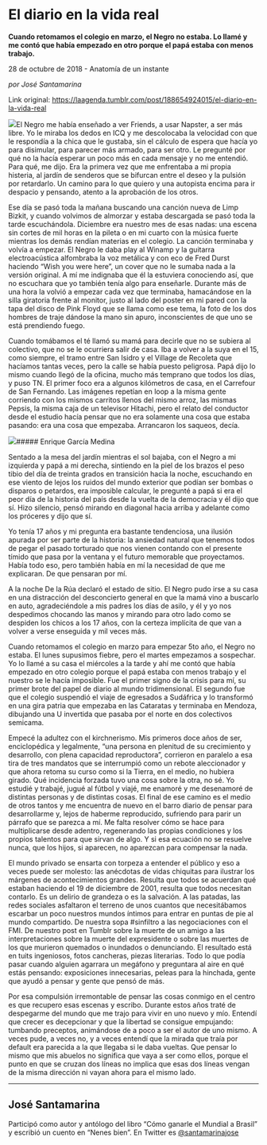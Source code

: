 # El diario en la vida real

**Cuando retomamos el colegio en marzo, el Negro no estaba. Lo llamé y me contó que había empezado en otro porque el papá estaba con menos trabajo.**

28 de octubre de 2018 - Anatomía de un instante

_por José Santamarina_

Link original: https://laagenda.tumblr.com/post/188654924015/el-diario-en-la-vida-real

![](https://64.media.tumblr.com/3105d6a33c3539746db80d0ade8046ad/100bed15f2e88f19-16/s500x750/0043631b0f8daa516ad80d74a907b4958679a83b.jpg)El Negro me había enseñado a ver Friends, a usar Napster, a ser más libre. Yo le miraba los dedos en ICQ y me descolocaba la velocidad con que le respondía a la chica que le gustaba, sin el cálculo de espera que hacía yo para disimular, para parecer más armado, para ser otro. Le pregunté por qué no la hacía esperar un poco más en cada mensaje y no me entendió. Para qué, me dijo. Era la primera vez que me enfrentaba a mi propia histeria, al jardín de senderos que se bifurcan entre el deseo y la pulsión por retardarlo. Un camino para lo que quiero y una autopista encima para ir despacio y pensando, atento a la aprobación de los otros. 


Ese día se pasó toda la mañana buscando una canción nueva de Limp Bizkit, y cuando volvimos de almorzar y estaba descargada se pasó toda la tarde escuchándola. Diciembre era nuestro mes de esas nadas: una escena sin cortes de mil horas en la pileta o en mi cuarto con la música fuerte mientras los demás rendían materias en el colegio. La canción terminaba y volvía a empezar. El Negro le daba play al Winamp y la guitarra electroacústica alfombraba la voz metálica y con eco de Fred Durst haciendo “Wish you were here”, un cover que no le sumaba nada a la versión original. A mí me indignaba que él la estuviera conociendo así, que no escuchara que yo también tenía algo para enseñarle. Durante más de una hora la volvió a empezar cada vez que terminaba, hamacándose en la silla giratoria frente al monitor, justo al lado del poster en mi pared con la tapa del disco de Pink Floyd que se llama como ese tema, la foto de los dos hombres de traje dándose la mano sin apuro, inconscientes de que uno se está prendiendo fuego. 


Cuando tomábamos el té llamó su mamá para decirle que no se subiera al colectivo, que no se le ocurriera salir de casa. Iba a volver a la suya en el 15, como siempre, el tramo entre San Isidro y el Village de Recoleta que hacíamos tantas veces, pero la calle se había puesto peligrosa. Papá dijo lo mismo cuando llegó de la oficina, mucho más temprano que todos los días, y puso TN. El primer foco era a algunos kilómetros de casa, en el Carrefour de San Fernando. Las imágenes repetían en loop a la misma gente corriendo con los mismos carritos llenos del mismo arroz, las mismas Pepsis, la misma caja de un televisor Hitachi, pero el relato del conductor desde el estudio hacía pensar que no era solamente una cosa que estaba pasando: era una cosa que empezaba. Arrancaron los saqueos, decía. 


![](https://64.media.tumblr.com/3105d6a33c3539746db80d0ade8046ad/100bed15f2e88f19-16/s500x750/0043631b0f8daa516ad80d74a907b4958679a83b.jpg)##### Enrique García Medina

Sentado a la mesa del jardín mientras el sol bajaba, con el Negro a mi izquierda y papá a mi derecha, sintiendo en la piel de los brazos el peso tibio del día de treinta grados en transición hacia la noche, escuchando en ese viento de lejos los ruidos del mundo exterior que podían ser bombas o disparos o petardos, era imposible calcular, le pregunté a papá si era el peor día de la historia del país desde la vuelta de la democracia y él dijo que sí. Hizo silencio, pensó mirando en diagonal hacia arriba y adelante como los próceres y dijo que sí.


Yo tenía 17 años y mi pregunta era bastante tendenciosa, una ilusión apurada por ser parte de la historia: la ansiedad natural que tenemos todos de pegar el pasado torturado que nos vienen contando con el presente tímido que pasa por la ventana y el futuro memorable que proyectamos. Había todo eso, pero también había en mí la necesidad de que me explicaran. De que pensaran por mí. 


A la noche De la Rúa declaró el estado de sitio. El Negro pudo irse a su casa en una distracción del desconcierto general en que la mamá vino a buscarlo en auto, agradeciéndole a mis padres los días de asilo, y él y yo nos despedimos chocando las manos y mirando para otro lado como se despiden los chicos a los 17 años, con la certeza implícita de que van a volver a verse enseguida y mil veces más. 


Cuando retomamos el colegio en marzo para empezar 5to año, el Negro no estaba. El lunes supusimos fiebre, pero el martes empezamos a sospechar. Yo lo llamé a su casa el miércoles a la tarde y ahí me contó que había empezado en otro colegio porque el papá estaba con menos trabajo y el nuestro se le hacía imposible. Fue el primer signo de la crisis para mí, su primer brote del papel de diario al mundo tridimensional. El segundo fue que el colegio suspendió el viaje de egresados a Sudáfrica y lo transformó en una gira patria que empezaba en las Cataratas y terminaba en Mendoza, dibujando una U invertida que pasaba por el norte en dos colectivos semicama. 


Empecé la adultez con el kirchnerismo. Mis primeros doce años de ser, enciclopédica y legalmente, “una persona en plenitud de su crecimiento y desarrollo, con plena capacidad reproductora”, corrieron en paralelo a esa tira de tres mandatos que se interrumpió como un rebote aleccionador y que ahora retoma su curso como si la Tierra, en el medio, no hubiera girado. Qué incidencia forzada tuvo una cosa sobre la otra, no sé. Yo estudié y trabajé, jugué al fútbol y viajé, me enamoré y me desenamoré de distintas personas y de distintas cosas. El final de ese camino es el medio de otros tantos y me encuentra de nuevo en el barro diario de pensar para desarrollarme y, lejos de haberme reproducido, sufriendo para parir un párrafo que se parezca a mí. Me falta resolver cómo se hace para multiplicarse desde adentro, regenerando las propias condiciones y los propios talentos para que sirvan de algo. Y si esa ecuación no se resuelve nunca, que los hijos, si aparecen, no aparezcan para compensar la nada.


El mundo privado se ensarta con torpeza a entender el público y eso a veces puede ser molesto: las anécdotas de vidas chiquitas para ilustrar los márgenes de acontecimientos grandes. Resulta que todos se acuerdan qué estaban haciendo el 19 de diciembre de 2001, resulta que todos necesitan contarlo. Es un delirio de grandeza o es la salvación. A las patadas, las redes sociales asfaltaron el terreno de unos cuantos que necesitábamos escarbar un poco nuestros mundos íntimos para entrar en puntas de pie al mundo compartido. De nuestra sopa #sinfiltro a las negociaciones con el FMI. De nuestro post en Tumblr sobre la muerte de un amigo a las interpretaciones sobre la muerte del expresidente o sobre las muertes de los que murieron quemados o inundados o denunciando. El resultado está en tuits ingeniosos, fotos cancheras, piezas literarias. Todo lo que podía pasar cuando alguien agarrara un megáfono y preguntara al aire en qué estás pensando: exposiciones innecesarias, peleas para la hinchada, gente que ayudó a pensar y gente que pensó de más.


Por esa compulsión irremontable de pensar las cosas conmigo en el centro es que recupero esas escenas y escribo. Durante estos años traté de despegarme del mundo que me trajo para vivir en uno nuevo y mío. Entendí que crecer es decepcionar y que la libertad se consigue empujando: tumbando preceptos, animándose de a poco a ser el autor de uno mismo. A veces pude, a veces no, y a veces entendí que la mirada que traía por default era parecida a la que llegaba si le daba vueltas. Que pensar lo mismo que mis abuelos no significa que vaya a ser como ellos, porque el punto en que se cruzan dos líneas no implica que esas dos líneas vengan de la misma dirección ni vayan ahora para el mismo lado. 


  




---

 José Santamarina
-----------------

 Participó como autor y antólogo del libro “Cómo ganarle el Mundial a Brasil” y escribió un cuento en “Nenes bien”. En Twitter es [@santamarinajose](https://twitter.com/santamarinajose) 

